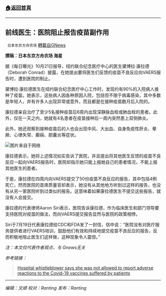 ###  [:house:返回首頁](https://github.com/ourhimalayas/txt)
---


## 前线医生：医院阻止报告疫苗副作用
` 日本东京方舟农场` [轉載自GNews](https://gnews.org/zh-hans/1612971/)

**撰稿：日本东京方舟农场 海星**

据《每日曝光》10月21日报导，纽约联合纪念医疗中心的医生黛博拉·康拉德（Deborah Conrad）披露，在她提出要将医生们反馈的疫苗不良反应向VAERS报告时，遭到医院的制止。

黛博拉·康拉德医生在纽约联合纪念医疗中心工作时，发现约有90%的入院病人接种了疫苗。她表示，这些病人因各种原因入院，包括但不限于病毒感染，其中多数是年轻人，并有许多人出现异常或意外，而且都是在接种疫苗数月后入院的。

康拉德亲自治疗了至少5名接种疫苗后6周内出现深静脉血栓或肺血栓的患者。此外，仅在一天之内，她就有4名患者在疫苗接种后一周内突然患上双侧肺炎。

此外，她还观察到接种疫苗后的人也会出现中风、大出血、自身免疫性肝炎、晕厥、心律失常、癫痫、胆囊炎等症状。

![](https://assets.gnews.org/wp-content/uploads/2021/10/119183302_whatsubject-1.jpg)图片来自于网络

康拉德表示，她将上述情况如实告诉了医院，并且提出将其他医生反馈的疫苗不良反应一起向VAERS报告时，医院却指示她只能上报她自己的患者情况，不能上报其他医生的患者。

于是，康拉德在四周内向VAERS提交了50份疫苗不良反应的报告，其中包括4例死亡，然而医院的首席质量官却表示，她没有从其他地方听到过这样的报告，也没有从另一家医院听到过类似的报告。这意味着如果康拉德医生不提交这些报告，就没有人会提交。

康拉德的代表律师Aaron Siri表示，医院告诉康拉德，作为临床医生和部门领导要支持医院对疫苗的做法，而向VAERS提交报告显然与医院的政策相悖。

Siri于7月19日代表康拉德给CDC和FDA发了一封信，信中说：“医院没有对医疗服务提供者进行VAERS培训，鼓励他们有效和持续地提交疫苗不良反应的报告，反而积极地阻止医生们这样做，这种现象令人震惊。”

*注：本文仅代表作者观点，与 Gnews无关*

*参考链接：*



> [Hospital whistleblower says she was not allowed to report adverse reactions to the Covid-19 vaccines suffered by patients](https://theexpose.uk/2021/10/21/hospital-whistleblower-says-she-was-not-allowed-to-report-adverse-reactions-to-the-covid-19-vaccines-suffered-by-patients/)



* * *

*编辑：文顺 校对：Ranting 发布：Ranting*
